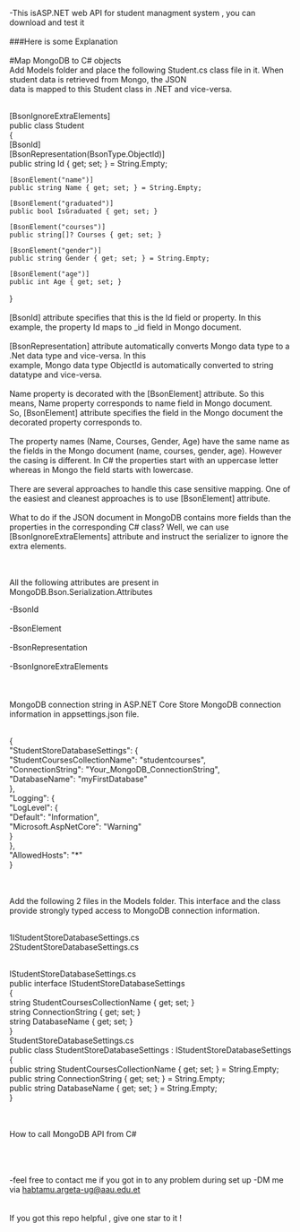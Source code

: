 
-This isASP.NET  web API for student managment system , you can download and test it 
<br/><br/>
###Here is some Explanation 
<br/><br/>
#Map MongoDB to C# objects<br/>
Add Models folder and place the following Student.cs class file in it. When student data is retrieved from Mongo, the JSON <br/>data is mapped to this Student class in .NET and vice-versa.

<br/>[BsonIgnoreExtraElements]
<br/>public class Student
<br/>{
    <br/>[BsonId]
    <br/>[BsonRepresentation(BsonType.ObjectId)]
  <br/>  public string Id { get; set; } = String.Empty;

    [BsonElement("name")]
    public string Name { get; set; } = String.Empty;

    [BsonElement("graduated")]
    public bool IsGraduated { get; set; }

    [BsonElement("courses")]
    public string[]? Courses { get; set; }

    [BsonElement("gender")]
    public string Gender { get; set; } = String.Empty;

    [BsonElement("age")]
    public int Age { get; set; }
}
<br/><br/>[BsonId] attribute specifies that this is the Id field or property. In this example, the property Id maps to _id field in Mongo document.
<br/><br/>[BsonRepresentation] attribute automatically converts Mongo data type to a .Net data type and vice-versa. In this <br/>example, Mongo data type ObjectId is automatically converted to string datatype and vice-versa.
<br/><br/>Name property is decorated with the [BsonElement] attribute. So this means, Name property corresponds to name field in Mongo document. <br/>So, [BsonElement] attribute specifies the field in the Mongo document the decorated property corresponds to.
<br/><br/>The property names (Name, Courses, Gender, Age) have the same name as the fields in the Mongo document (name, courses, gender, age). However the casing is different. In C# the properties start with an uppercase letter whereas in Mongo the field starts with lowercase.<br/><br/> There are several approaches to handle this case sensitive mapping. One of the easiest and cleanest approaches is to use [BsonElement] attribute.
<br/><br/>What to do if the JSON document in MongoDB contains more fields than the properties in the corresponding C# class? Well, we can use [BsonIgnoreExtraElements] attribute and instruct the serializer to ignore the extra elements.


<br/><br/>All the following attributes are present in MongoDB.Bson.Serialization.Attributes

-BsonId<br/><br/>
-BsonElement<br/><br/>
-BsonRepresentation<br/><br/>
-BsonIgnoreExtraElements<br/><br/><br/><br/>
MongoDB connection string in ASP.NET Core
Store MongoDB connection information in appsettings.json file.

<br/>{
 <br/> "StudentStoreDatabaseSettings": {
   <br/> "StudentCoursesCollectionName": "studentcourses",
    <br/>"ConnectionString": "Your_MongoDB_ConnectionString",
   <br/> "DatabaseName": "myFirstDatabase"
 <br/> },
<br/>  "Logging": {
  <br/>  "LogLevel": {
   <br/>   "Default": "Information",
    <br/>  "Microsoft.AspNetCore": "Warning"
   <br/> }
 <br/> },
 <br/> "AllowedHosts": "*"
<br/>}

<br/><br/>Add the following 2 files in the Models folder. This interface and the class provide strongly typed access to MongoDB connection information.

<br/>1IStudentStoreDatabaseSettings.cs
<br/>2StudentStoreDatabaseSettings.cs

<br/>IStudentStoreDatabaseSettings.cs
<br/>public interface IStudentStoreDatabaseSettings
<br/>{
  <br/>  string StudentCoursesCollectionName { get; set; }
   <br/> string ConnectionString { get; set; }
   <br/> string DatabaseName { get; set; }
<br/>}
<br/>StudentStoreDatabaseSettings.cs
<br/>public class StudentStoreDatabaseSettings : IStudentStoreDatabaseSettings
<br/>{
  <br/>  public string StudentCoursesCollectionName { get; set; } = String.Empty;
  <br/>  public string ConnectionString { get; set; } = String.Empty;
   <br/> public string DatabaseName { get; set; } = String.Empty;
<br/>}

<br/><br/>How to call MongoDB API from C#<br/><br/>

<br/><br/>-feel free to contact me if you got in to any problem during set up
-DM me via habtamu.argeta-ug@aau.edu.et<br/>
<br/><br/>If you got this repo helpful , give one star to it !
